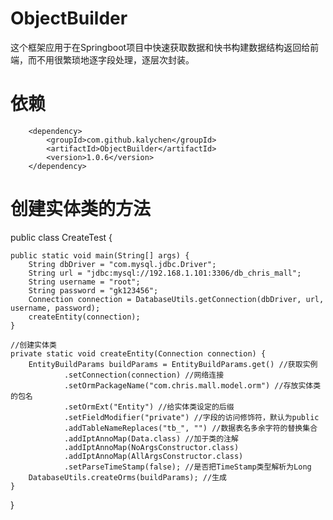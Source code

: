 # ObjectBuilder
这个框架应用于在Springboot项目中快速获取数据和快书构建数据结构返回给前端，而不用很繁琐地逐字段处理，逐层次封装。

# 依赖
        <dependency>
            <groupId>com.github.kalychen</groupId>
            <artifactId>ObjectBuilder</artifactId>
            <version>1.0.6</version>
        </dependency>

# 创建实体类的方法
public class CreateTest {

    public static void main(String[] args) {
        String dbDriver = "com.mysql.jdbc.Driver";
        String url = "jdbc:mysql://192.168.1.101:3306/db_chris_mall";
        String username = "root";
        String password = "gk123456";
        Connection connection = DatabaseUtils.getConnection(dbDriver, url, username, password);
        createEntity(connection);
    }

    //创建实体类
    private static void createEntity(Connection connection) {
        EntityBuildParams buildParams = EntityBuildParams.get() //获取实例
                .setConnection(connection) //网络连接
                .setOrmPackageName("com.chris.mall.model.orm") //存放实体类的包名
                .setOrmExt("Entity") //给实体类设定的后缀
                .setFieldModifier("private") //字段的访问修饰符，默认为public
                .addTableNameReplaces("tb_", "") //数据表名多余字符的替换集合
                .addIptAnnoMap(Data.class) //加于类的注解
                .addIptAnnoMap(NoArgsConstructor.class)
                .addIptAnnoMap(AllArgsConstructor.class)
                .setParseTimeStamp(false); //是否把TimeStamp类型解析为Long
        DatabaseUtils.createOrms(buildParams); //生成
    }

}
